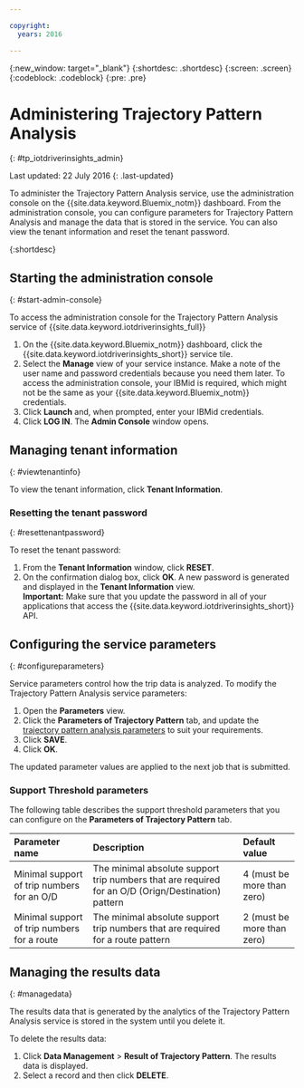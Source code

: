 ```yaml
---

copyright:
  years: 2016

---
```


{:new_window: target="_blank"}
{:shortdesc: .shortdesc}
{:screen: .screen}
{:codeblock: .codeblock}
{:pre: .pre}

# Administering Trajectory Pattern Analysis
{: #tp_iotdriverinsights_admin}

Last updated: 22 July 2016
{: .last-updated}

To administer the Trajectory Pattern Analysis service, use the administration console on the {{site.data.keyword.Bluemix_notm}} dashboard. From the administration console, you can configure parameters for Trajectory Pattern Analysis and manage the data that is stored in the service. You can also view the tenant information and reset the tenant password.

{:shortdesc}

## Starting the administration console
{: #start-admin-console}

To access the administration console for the Trajectory Pattern Analysis service of {{site.data.keyword.iotdriverinsights_full}}

1. On the {{site.data.keyword.Bluemix_notm}} dashboard, click the {{site.data.keyword.iotdriverinsights_short}} service tile.
2. Select the **Manage** view of your service instance.
Make a note of the user name and password credentials because you need them later. To access the administration console, your IBMid is required, which might not be the same as your {{site.data.keyword.Bluemix_notm}} credentials.
3. Click **Launch** and, when prompted, enter your IBMid credentials.
4. Click **LOG IN**. The **Admin Console** window opens.


## Managing tenant information
{: #viewtenantinfo}

To view the tenant information, click **Tenant Information**.

### Resetting the tenant password
{: #resettenantpassword}

To reset the tenant password:

1. From the **Tenant Information** window, click **RESET**.
2. On the confirmation dialog box, click **OK**.
A new password is generated and displayed in the **Tenant Information** view.  
**Important:** Make sure that you update the password in all of your applications that access the {{site.data.keyword.iotdriverinsights_short}} API.

## Configuring the service parameters
{: #configureparameters}

Service parameters control how the trip data is analyzed. To modify the Trajectory Pattern Analysis service parameters:

1. Open the **Parameters** view.
2. Click the **Parameters of Trajectory Pattern** tab, and update the [trajectory pattern analysis parameters](#tp_parameters) to suit your requirements.
3. Click **SAVE**.
4. Click **OK**.

The updated parameter values are applied to the next job that is submitted.

### Support Threshold parameters

The following table describes the support threshold parameters that you can configure on the **Parameters of Trajectory Pattern** tab.

|Parameter name|Description|Default value|
|:--------|:--------|:-------|
|Minimal support of trip numbers for an O/D|The minimal absolute support trip numbers that are required for an O/D (Orign/Destination) pattern|4 (must be more than zero)|
|Minimal support of trip numbers for a route|The minimal absolute support trip numbers that are required for a route pattern|2 (must be more than zero)|

## Managing the results data
{: #managedata}

The results data that is generated by the analytics of the Trajectory Pattern Analysis service is stored in the system until you delete it.

To delete the results data:

1. Click **Data Management** > **Result of Trajectory Pattern**. The results data is displayed.
2. Select a record and then click **DELETE**.
